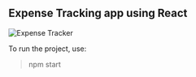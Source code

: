 ## Expense Tracking app using React

![Expense Tracker](expense-tracker-sreenshot.jpg)

To run the project, use:

> npm start
